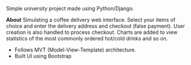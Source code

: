 Simple university project made using Python/Django.

**About**
Simulating a coffee delivery web interface. Select your items of choice and enter the delivery address and checkout (false payment). User creation is also handled to process checkout. Charts are added to view statistics of the most commonly ordered hot/cold drinks and so on.
- Follows MVT (Model-View-Template) architecture.
- Built UI using Bootstrap



